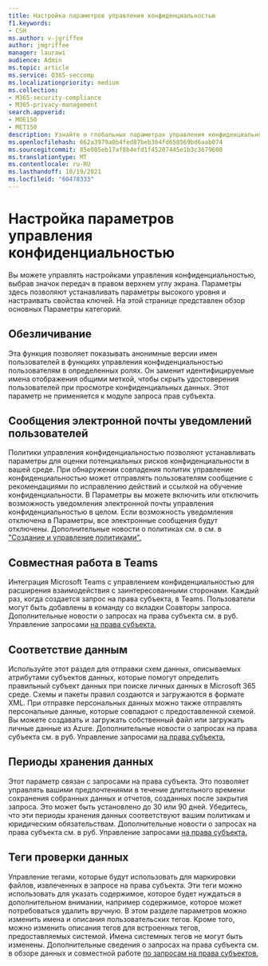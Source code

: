 ```yaml
---
title: Настройка параметров управления конфиденциальностью
f1.keywords:
- CSH
ms.author: v-jgriffee
author: jmgriffee
manager: laurawi
audience: Admin
ms.topic: article
ms.service: O365-seccomp
ms.localizationpriority: medium
ms.collection:
- M365-security-compliance
- M365-privacy-management
search.appverid:
- MOE150
- MET150
description: Узнайте о глобальных параметрах управления конфиденциальностью.
ms.openlocfilehash: 662a3979a0b4fed87beb364fd658569bd6aab074
ms.sourcegitcommit: 85e085eb17af8b4efd1f45207445e1b3c3679600
ms.translationtype: MT
ms.contentlocale: ru-RU
ms.lasthandoff: 10/19/2021
ms.locfileid: "60478333"
---
```

# <a name="configure-privacy-management-settings"></a>Настройка параметров управления конфиденциальностью

Вы можете управлять настройками управления конфиденциальностью, выбрав значок передач в правом верхнем углу экрана. Параметры здесь позволяют устанавливать параметры высокого уровня и настраивать свойства ключей. На этой странице представлен обзор основных Параметры категорий.

## <a name="anonymization"></a>Обезличивание

Эта функция позволяет показывать анонимные версии имен пользователей в функциях управления конфиденциальностью пользователям в определенных ролях. Он заменит идентифицируемые имена отображения общими меткой, чтобы скрыть удостоверения пользователей при просмотре конфиденциальных данных. Этот параметр не применяется к модуле запроса прав субъекта.

## <a name="user-notification-emails"></a>Сообщения электронной почты уведомлений пользователей  

Политики управления конфиденциальностью позволяют устанавливать параметры для оценки потенциальных рисков конфиденциальности в вашей среде. При обнаружении совпадения политик управление конфиденциальностью может отправлять пользователям сообщение с рекомендациями по исправлению действий и ссылкой на обучение конфиденциальности. В Параметры вы можете включить или отключить возможность уведомления электронной почты управления конфиденциальностью в целом. Если возможность уведомления отключена в Параметры, все электронные сообщения будут отключены. Дополнительные новости о политиках см. в см. в ["Создание и управление политиками".](privacy-management-policies.md)

## <a name="teams-collaboration"></a>Совместная работа в Teams  

Интеграция Microsoft Teams с управлением конфиденциальностью для расширения взаимодействия с заинтересованными сторонами. Каждый раз, когда создается запрос на права субъекта, в Teams. Пользователи могут быть добавлены в команду со вкладки Соавторы запроса. Дополнительные новости о запросах на права субъекта см. в руб. Управление запросами [на права субъекта.](privacy-management-subject-rights-requests.md)

## <a name="data-matching"></a>Соответствие данным  

Используйте этот раздел для отправки схем данных, описываемых атрибутами субъектов данных, которые помогут определить правильный субъект данных при поиске личных данных в Microsoft 365 среде. Схемы и пакеты правил создаются и загружаются в формате XML. При отправке персональных данных можно также отправлять персональные данные, которые совпадают с предоставленной схемой. Вы можете создавать и загружать собственный файл или загружать личные данные из Azure. Дополнительные новости о запросах на права субъекта см. в руб. Управление запросами [на права субъекта.](privacy-management-subject-rights-requests.md)

## <a name="data-retention-periods"></a>Периоды хранения данных

Этот параметр связан с запросами на права субъекта. Это позволяет управлять вашими предпочтениями в течение длительного времени сохранения собранных данных и отчетов, созданных после закрытия запроса. Это может быть установлено до 30 или 90 дней. Убедитесь, что эти периоды хранения данных соответствуют вашим политикам и юридическим обязательствам. Дополнительные новости о запросах на права субъекта см. в руб. Управление запросами [на права субъекта.](privacy-management-subject-rights-requests.md)

## <a name="data-review-tags"></a>Теги проверки данных

Управление тегами, которые будут использовать для маркировки файлов, извлеченных в запросе на права субъекта. Эти теги можно использовать для указать содержимое, которое будет нуждаться в дополнительном внимании, например содержимое, которое может потребоваться удалить вручную. В этом разделе параметров можно изменить имена и описания пользовательских тегов. Кроме того, можно изменить описания тегов для встроенных тегов, предоставляемых системой. Имена системных тегов не могут быть изменены. Дополнительные сведения о запросах на права субъекта см. в обзоре данных и совместной работе [по запросам на права субъектов.](privacy-management-subject-rights-requests-review.md#step-3-review-data)
